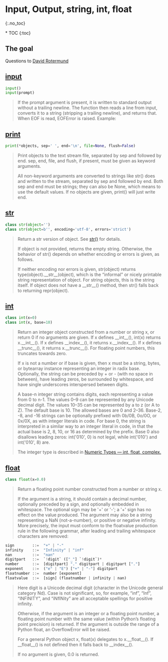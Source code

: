 # Input, Output, string, int, float
{:.no_toc}

<nav markdown="1" class="toc-class">
* TOC
{:toc}
</nav>

## The goal



Questions to [David Rotermund](mailto:davrot@uni-bremen.de)


## [input](https://docs.python.org/3/library/functions.html#input)

```python
input()
input(prompt)
```

> If the prompt argument is present, it is written to standard output without a trailing newline. The function then reads a line from input, converts it to a string (stripping a trailing newline), and returns that. When EOF is read, EOFError is raised. Example:

## [print](https://docs.python.org/3/library/functions.html#print)

```python
print(*objects, sep=' ', end='\n', file=None, flush=False)
```

> Print objects to the text stream file, separated by sep and followed by end. sep, end, file, and flush, if present, must be given as keyword arguments.
> 
> All non-keyword arguments are converted to strings like str() does and written to the stream, separated by sep and followed by end. Both sep and end must be strings; they can also be None, which means to use the default values. If no objects are given, print() will just write end.


## [str](https://docs.python.org/3/library/functions.html#func-str)

```python
class str(object='')
class str(object=b'', encoding='utf-8', errors='strict')
```

> Return a str version of object. See [str()](https://docs.python.org/3/library/stdtypes.html#str) for details.
> 
> If object is not provided, returns the empty string. Otherwise, the behavior of str() depends on whether encoding or errors is given, as follows.
> 
> If neither encoding nor errors is given, str(object) returns type(object).\_\_str\_\_(object), which is the “informal” or nicely printable string representation of object. For string objects, this is the string itself. If object does not have a \_\_str\_\_() method, then str() falls back to returning repr(object).

## [int](https://docs.python.org/3/library/functions.html#int)

```python
class int(x=0)
class int(x, base=10)
```

> Return an integer object constructed from a number or string x, or return 0 if no arguments are given. If x defines \_\_int\_\_(), int(x) returns x.\_\_int\_\_(). If x defines \_\_index\_\_(), it returns x.\_\_index\_\_(). If x defines \_\_trunc\_\_(), it returns x.\_\_trunc\_\_(). For floating point numbers, this truncates towards zero.
> 
> If x is not a number or if base is given, then x must be a string, bytes, or bytearray instance representing an integer in radix base. Optionally, the string can be preceded by + or - (with no space in between), have leading zeros, be surrounded by whitespace, and have single underscores interspersed between digits.
> 
> A base-n integer string contains digits, each representing a value from 0 to n-1. The values 0–9 can be represented by any Unicode decimal digit. The values 10–35 can be represented by a to z (or A to Z). The default base is 10. The allowed bases are 0 and 2–36. Base-2, -8, and -16 strings can be optionally prefixed with 0b/0B, 0o/0O, or 0x/0X, as with integer literals in code. For base 0, the string is interpreted in a similar way to an integer literal in code, in that the actual base is 2, 8, 10, or 16 as determined by the prefix. Base 0 also disallows leading zeros: int('010', 0) is not legal, while int('010') and int('010', 8) are.
> 
> The integer type is described in [Numeric Types — int, float, complex.](https://docs.python.org/3/library/stdtypes.html#typesnumeric)

## [float](https://docs.python.org/3/library/functions.html#float)

```python
class float(x=0.0)
```

> Return a floating point number constructed from a number or string x.
> 
> If the argument is a string, it should contain a decimal number, optionally preceded by a sign, and optionally embedded in whitespace. The optional sign may be '+' or '-'; a '+' sign has no effect on the value produced. The argument may also be a string representing a NaN (not-a-number), or positive or negative infinity. More precisely, the input must conform to the floatvalue production rule in the following grammar, after leading and trailing whitespace characters are removed:

```python
sign        ::=  "+" | "-"
infinity    ::=  "Infinity" | "inf"
nan         ::=  "nan"
digitpart   ::=  `!digit` (["_"] `!digit`)*
number      ::=  [digitpart] "." digitpart | digitpart ["."]
exponent    ::=  ("e" | "E") ["+" | "-"] digitpart
floatnumber ::=  number [exponent]
floatvalue  ::=  [sign] (floatnumber | infinity | nan)
```

> Here digit is a Unicode decimal digit (character in the Unicode general category Nd). Case is not significant, so, for example, “inf”, “Inf”, “INFINITY”, and “iNfINity” are all acceptable spellings for positive infinity.
> 
> Otherwise, if the argument is an integer or a floating point number, a floating point number with the same value (within Python’s floating point precision) is returned. If the argument is outside the range of a Python float, an OverflowError will be raised.
> 
> For a general Python object x, float(x) delegates to x.\_\_float\_\_(). If \_\_float\_\_() is not defined then it falls back to \_\_index\_\_().
> 
> If no argument is given, 0.0 is returned.

